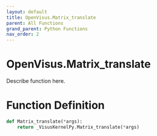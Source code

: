 ```yaml
---
layout: default
title: OpenVisus.Matrix_translate
parent: All Functions
grand_parent: Python Functions
nav_order: 2
---
```


# OpenVisus.Matrix_translate

Describe function here.

# Function Definition

```python
def Matrix_translate(*args):
    return _VisusKernelPy.Matrix_translate(*args)
```